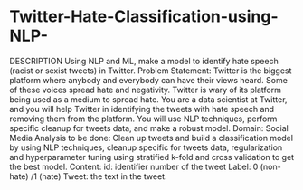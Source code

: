 # Twitter-Hate-Classification-using-NLP-
DESCRIPTION  Using NLP and ML, make a model to identify hate speech (racist or sexist tweets) in Twitter.  Problem Statement:    Twitter is the biggest platform where anybody and everybody can have their views heard. Some of these voices spread hate and negativity. Twitter is wary of its platform being used as a medium  to spread hate.   You are a data scientist at Twitter, and you will help Twitter in identifying the tweets with hate speech and removing them from the platform. You will use NLP techniques, perform specific cleanup for tweets data, and make a robust model.  Domain: Social Media  Analysis to be done: Clean up tweets and build a classification model by using NLP techniques, cleanup specific for tweets data, regularization and hyperparameter tuning using stratified k-fold and cross validation to get the best model.  Content:   id: identifier number of the tweet  Label: 0 (non-hate) /1 (hate)  Tweet: the text in the tweet.
